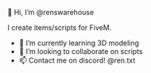 👋 Hi, I’m @renswarehouse

I create items/scripts for FiveM.
- 🌱 I’m currently learning 3D modeling
- 💞️ I’m looking to collaborate on scripts
- 📫 Contact me on discord! @ren.txt

<!---
renswarehouse/renswarehouse is a ✨ special ✨ repository because its `README.md` (this file) appears on your GitHub profile.
You can click the Preview link to take a look at your changes.
--->

